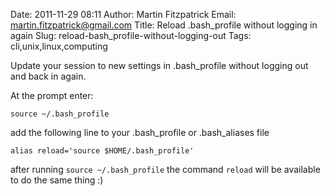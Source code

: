 Date: 2011-11-29 08:11
Author: Martin Fitzpatrick
Email: martin.fitzpatrick@gmail.com
Title: Reload .bash_profile without logging in again
Slug: reload-bash_profile-without-logging-out
Tags: cli,unix,linux,computing

Update your session to new settings in .bash_profile without logging out and back in again.

<!-- PELICAN_END_SUMMARY -->

At the prompt enter: 



`source ~/.bash_profile`



add the following line to your .bash_profile or .bash_aliases file

`alias reload='source $HOME/.bash_profile'`

after running `source ~/.bash_profile` the command `reload` will be available to do the same thing :)











